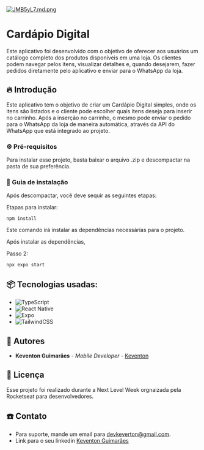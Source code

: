 
[![JMB5yL7.md.png](https://iili.io/JMB5yL7.md.png)](https://freeimage.host/i/JMB5yL7)

# Cardápio Digital

Este aplicativo foi desenvolvido com o objetivo de oferecer aos usuários um catálogo completo dos produtos disponíveis em uma loja. Os clientes podem navegar pelos itens, visualizar detalhes e, quando desejarem, fazer pedidos diretamente pelo aplicativo e enviar para o WhatsApp da loja.

## 🔥 Introdução

Este aplicativo tem o objetivo de criar um Cardápio Digital simples, onde os itens são listados e o cliente pode escolher quais itens deseja para inserir no carrinho. Após a inserção no carrinho, o mesmo pode enviar o pedido para o WhatsApp da loja de maneira automática, através da API do WhatsApp que está integrado ao projeto.

### ⚙️ Pré-requisitos

Para instalar esse projeto, basta baixar o arquivo .zip e descompactar na pasta de sua preferência.

### 🔨 Guia de instalação

Após descompactar, você deve sequir as seguintes etapas:

Etapas para instalar:

```
npm install
```
Este comando irá instalar as dependências necessárias para o projeto.



Após instalar as dependências,

Passo 2:
```
npx expo start
```

## 📦 Tecnologias usadas:

* ![TypeScript](https://img.shields.io/badge/typescript-%23007ACC.svg?style=for-the-badge&logo=typescript&logoColor=white)
* ![React Native](https://img.shields.io/badge/react_native-%2320232a.svg?style=for-the-badge&logo=react&logoColor=%2361DAFB)
* ![Expo](https://img.shields.io/badge/expo-1C1E24?style=for-the-badge&logo=expo&logoColor=#D04A37)
* ![TailwindCSS](https://img.shields.io/badge/tailwindcss-%2338B2AC.svg?style=for-the-badge&logo=tailwind-css&logoColor=white)

## 👷 Autores

* **Keventon Guimarães** - *Mobile Developer* - [Keventon](https://github.com/Keventon)

## 📄 Licença

Esse projeto foi realizado durante a Next Level Week orgnaizada pela Rocketseat para desenvolvedores.


## ☎️ Contato
* Para suporte, mande um email para devkeverton@gmail.com.
* Link para o seu linkedin [Keventon Guimarães](https://www.linkedin.com/in/keventon-rian-guimaraes-goncalves)

